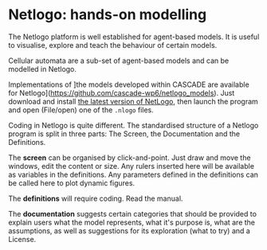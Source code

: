 # Netlogo: hands-on modelling

The Netlogo platform is well established for agent-based models. It is useful to visualise, explore and teach the behaviour of certain models.

Cellular automata are a sub-set of agent-based models and can be modelled in Netlogo.

Implementations of ]the models developed within CASCADE are available for Netlogo](https://github.com/cascade-wp6/netlogo_models). Just download and install [the latest version of NetLogo](http://ccl.northwestern.edu/netlogo/download.shtml), then launch the program and open (File/open) one of the `.nlogo` files.

Coding in Netlogo is quite different.
The standardised structure of a Netlogo program is split in three parts: The Screen, the Documentation and the Definitions.

The **screen** can be organised by click-and-point. Just draw and move the windows, edit the content or size. Any rulers inserted here will be available as variables in the definitions. Any parameters defined in the definitions can be called here to plot dynamic figures.

The **definitions** will require coding. Read the manual.

The **documentation** suggests certain categories that should be provided to explain users what the model represents, what it's purpose is, what are the assumptions, as well as suggestions for its exploration (what to try) and a License.
